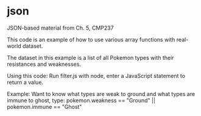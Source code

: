 # json
JSON-based material from Ch. 5, CMP237

This code is an example of how to use various array functions with real-world dataset.

The dataset in this example is a list of all Pokemon types with their resistances and weaknesses.

Using this code:
  Run filter.js with node, enter a JavaScript statement to return a value.
  
  Example:  Want to know what types are weak to ground and what types are immune to ghost, type:
              pokemon.weakness == "Ground" || pokemon.immune == "Ghost"
